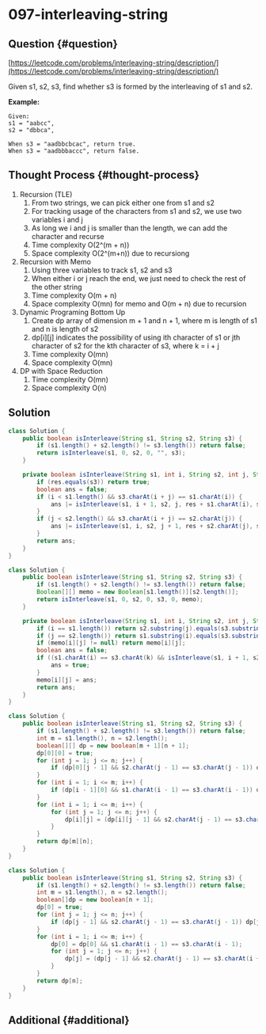 # 097-interleaving-string

## Question {#question}

[https://leetcode.com/problems/interleaving-string/description/](https://leetcode.com/problems/interleaving-string/description/)

Given s1, s2, s3, find whether s3 is formed by the interleaving of s1 and s2.

**Example:**

```text
Given:
s1 = "aabcc",
s2 = "dbbca",

When s3 = "aadbbcbcac", return true.
When s3 = "aadbbbaccc", return false.
```

## Thought Process {#thought-process}

1. Recursion \(TLE\)
   1. From two strings, we can pick either one from s1 and s2
   2. For tracking usage of the characters from s1 and s2, we use two variables i and j
   3. As long we i and j is smaller than the length, we can add the character and recurse
   4. Time complexity O\(2^\(m + n\)\)
   5. Space complexity O\(2^\(m+n\)\) due to recursiong
2. Recursion with Memo
   1. Using three variables to track s1, s2 and s3
   2. When either i or j reach the end, we just need to check the rest of the other string
   3. Time complexity O\(m + n\)
   4. Space complexity O\(mn\) for memo and O\(m + n\) due to recursion
3. Dynamic Programing Bottom Up
   1. Create dp array of dimension m + 1 and n + 1, where m is length of s1 and n is length of s2
   2. dp\[i\]\[j\] indicates the possibility of using ith character of s1 or jth character of s2 for the kth character of s3, where k = i + j
   3. Time complexity O\(mn\)
   4. Space complexity O\(mn\)
4. DP with Space Reduction
   1. Time complexity O\(mn\)
   2. Space complexity O\(n\)

## Solution

```java
class Solution {
    public boolean isInterleave(String s1, String s2, String s3) {
        if (s1.length() + s2.length() != s3.length()) return false;
        return isInterleave(s1, 0, s2, 0, "", s3);
    }

    private boolean isInterleave(String s1, int i, String s2, int j, String res, String s3) {
        if (res.equals(s3)) return true;
        boolean ans = false;
        if (i < s1.length() && s3.charAt(i + j) == s1.charAt(i)) {
            ans |= isInterleave(s1, i + 1, s2, j, res + s1.charAt(i), s3);
        }
        if (j < s2.length() && s3.charAt(i + j) == s2.charAt(j)) {
            ans |= isInterleave(s1, i, s2, j + 1, res + s2.charAt(j), s3);
        }
        return ans;
    }
}
```

```java
class Solution {
    public boolean isInterleave(String s1, String s2, String s3) {
        if (s1.length() + s2.length() != s3.length()) return false;
        Boolean[][] memo = new Boolean[s1.length()][s2.length()];
        return isInterleave(s1, 0, s2, 0, s3, 0, memo);
    }

    private boolean isInterleave(String s1, int i, String s2, int j, String s3, int k, Boolean[][] memo) {
        if (i == s1.length()) return s2.substring(j).equals(s3.substring(k));
        if (j == s2.length()) return s1.substring(i).equals(s3.substring(k));
        if (memo[i][j] != null) return memo[i][j];
        boolean ans = false;
        if ((s1.charAt(i) == s3.charAt(k) && isInterleave(s1, i + 1, s2, j, s3, k + 1, memo)) || (s2.charAt(j) == s3.charAt(k) && isInterleave(s1, i, s2, j + 1, s3, k + 1, memo))) {
            ans = true;
        }
        memo[i][j] = ans;
        return ans;
    }
}
```

```java
class Solution {
    public boolean isInterleave(String s1, String s2, String s3) {
        if (s1.length() + s2.length() != s3.length()) return false;
        int m = s1.length(), n = s2.length();
        boolean[][] dp = new boolean[m + 1][n + 1];
        dp[0][0] = true;
        for (int j = 1; j <= n; j++) {
            if (dp[0][j - 1] && s2.charAt(j - 1) == s3.charAt(j - 1)) dp[0][j] = true;
        }
        for (int i = 1; i <= m; i++) {
            if (dp[i - 1][0] && s1.charAt(i - 1) == s3.charAt(i - 1)) dp[i][0] = true;
        }
        for (int i = 1; i <= m; i++) {
            for (int j = 1; j <= n; j++) {
                dp[i][j] = (dp[i][j - 1] && s2.charAt(j - 1) == s3.charAt(i + j - 1)) || (dp[i - 1][j] && s1.charAt(i - 1) == s3.charAt(i + j - 1));
            }
        }
        return dp[m][n];
    }
}
```

```java
class Solution {
    public boolean isInterleave(String s1, String s2, String s3) {
        if (s1.length() + s2.length() != s3.length()) return false;
        int m = s1.length(), n = s2.length();
        boolean[]dp = new boolean[n + 1];
        dp[0] = true;
        for (int j = 1; j <= n; j++) {
            if (dp[j - 1] && s2.charAt(j - 1) == s3.charAt(j - 1)) dp[j] = true;
        }
        for (int i = 1; i <= m; i++) {
            dp[0] = dp[0] && s1.charAt(i - 1) == s3.charAt(i - 1);
            for (int j = 1; j <= n; j++) {
                dp[j] = (dp[j - 1] && s2.charAt(j - 1) == s3.charAt(i + j - 1)) || (dp[j] && s1.charAt(i - 1) == s3.charAt(i + j - 1));
            }
        }
        return dp[n];
    }
}
```

## Additional {#additional}

